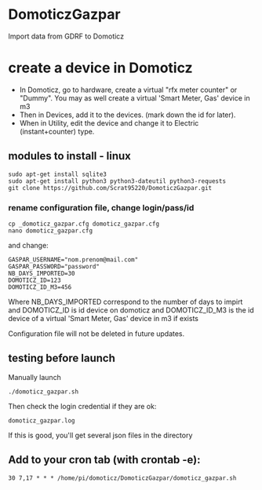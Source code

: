 # DomoticzGazpar
Import data from GDRF to Domoticz

# create a device in Domoticz
- In Domoticz, go to hardware, create a virtual "rfx meter counter" or "Dummy".
  You may as well create a virtual 'Smart Meter, Gas' device in m3
- Then in Devices, add it to the devices. (mark down the id for later).
- When in Utility, edit the device and change it to Electric (instant+counter) type.

## modules to install - linux

    sudo apt-get install sqlite3
    sudo apt-get install python3 python3-dateutil python3-requests
    git clone https://github.com/Scrat95220/DomoticzGazpar.git

### rename configuration file, change login/pass/id

    cp _domoticz_gazpar.cfg domoticz_gazpar.cfg
    nano domoticz_gazpar.cfg

and change:

    GASPAR_USERNAME="nom.prenom@mail.com"
    GASPAR_PASSWORD="password"
    NB_DAYS_IMPORTED=30
    DOMOTICZ_ID=123
    DOMOTICZ_ID_M3=456

Where NB_DAYS_IMPORTED correspond to the number of days to impirt and DOMOTICZ_ID is id device on domoticz and
DOMOTICZ_ID_M3 is the id device of a virtual 'Smart Meter, Gas' device in m3 if exists

Configuration file will not be deleted in future updates.

## testing before launch

Manually launch

    ./domoticz_gazpar.sh


Then check the login credential if they are ok:

    domoticz_gazpar.log

If this is good, you'll get several json files in the directory

## Add to your cron tab (with crontab -e):

    30 7,17 * * * /home/pi/domoticz/DomoticzGazpar/domoticz_gazpar.sh
